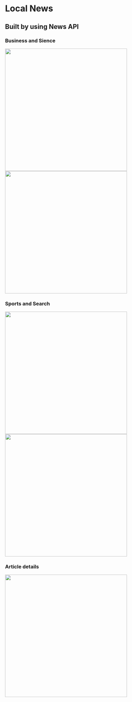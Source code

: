 # Local News
## Built by using News API 

### Business and Sience
<img src="screenshots/one.jpg" width="400"> <img src="screenshots/two.jpg" width="400">
### Sports and Search
<img src="screenshots/three.jpg" width="400"> <img src="screenshots/four.jpg" width="400">
### Article details
<img src="screenshots/five.jpg" width="400">
